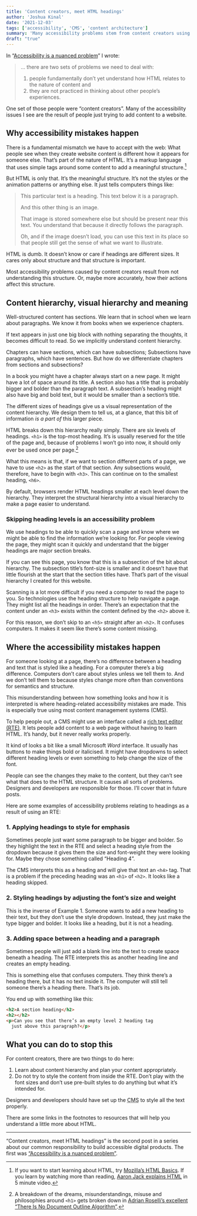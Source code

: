```yaml
---
title: 'Content creators, meet HTML headings'
author: 'Joshua Kinal'
date: '2021-12-03'
tags: ['accessibility', 'CMS', 'content architecture']
summary: 'Many accessibility problems stem from content creators using headings inappropriately. I look at how headings are part of a webpage’s structure and where mistakes happen.'
draft: "true"
---
```

In “[Accessibility is a nuanced problem](/blog/accessibility-is-a-nuanced-problem/)” I wrote:

> … there are two sets of problems we need to deal with:
>
> 1. people fundamentally don’t yet understand how HTML relates to the nature of content and
> 1. they are not practiced in thinking about other people’s experiences.

One set of those people were “content creators”. Many of the accessibility issues I see are the result of people just trying to add content to a website.

## Why accessibility mistakes happen

There is a fundamental mismatch we have to accept with the web: What people see when they create website content is different how it appears for someone else. That’s part of the nature of HTML. It’s a markup language that uses simple tags around some content to add a meaningful structure.[^2]

But HTML is only that. It’s the meaningful structure. It’s not the styles or the animation patterns or anything else. It just tells computers things like:

> This particular text is a heading. This text below it is a paragraph.
> 
> And this other thing is an image.
> 
> That image is stored somewhere else but should be present near this text. You understand that because it directly follows the paragraph.
> 
> Oh, and if the image doesn’t load, you can use this text in its place so that people still get the sense of what we want to illustrate.

HTML is dumb. It doesn’t know or care if headings are different sizes. It cares only about structure and that structure is important.

Most accessibility problems caused by content creators result from not understanding this structure. Or, maybe more accurately, how their actions affect this structure.

## Content hierarchy, visual hierarchy and meaning

Well-structured content has sections. We learn that in school when we learn about paragraphs. We know it from books when we experience chapters.

If text appears in just one big block with nothing separating the thoughts, it becomes difficult to read. So we implicitly understand content hierarchy.

Chapters can have sections, which can have subsections; Subsections have paragraphs, which have sentences. But how do we differentiate chapters from sections and subsections?

In a book you might have a chapter always start on a new page. It might have a lot of space around its title. A section also has a title that is probably bigger and bolder than the paragraph text. A subsection’s heading might also have big and bold text, but it would be smaller than a section’s title.

The different sizes of headings give us a visual representation of the content hierarchy. We design them to tell us, at a glance, that this bit of information *is a part of* this larger piece.

HTML breaks down this hierarchy really simply. There are six levels of headings. `<h1>` is the top-most heading. It’s is usually reserved for the title of the page and, because of problems I won’t go into now, it should only ever be used once per page.[^3]

What this means is that, if we want to section different parts of a page, we have to use `<h2>` as the start of that section. Any subsections would, therefore, have to begin with `<h3>`. This can continue on to the smallest heading, `<h6>`.

By default, browsers render HTML headings smaller at each level down the hierarchy. They interpret the structural hierarchy into a visual hierarchy to make a page easier to understand.

### Skipping heading levels is an accessibility problem

We use headings to be able to quickly scan a page and know where we might be able to find the information we’re looking for. For people viewing the page, they might scan it quickly and understand that the bigger headings are major section breaks.

If you can see this page, you know that this is a subsection of the bit about hierarchy. The subsection title’s font-size is smaller and it doesn’t have that little flourish at the start that the section titles have. That’s part of the visual hierarchy I created for this website.

Scanning is a lot more difficult if you need a computer to read the page to you. So technologies use the heading structure to help navigate a page. They might list all the headings in order. There’s an expectation that the content under an `<h3>` exists within the content defined by the `<h2>` above it.

For this reason, we don’t skip to an `<h5>` straight after an `<h2>`. It confuses computers. It makes it seem like there’s some content missing.

## Where the accessibility mistakes happen

For someone looking at a page, there’s no difference between a heading and text that is styled like a heading. For a computer there’s a big difference. Computers don’t care about styles unless we tell them to. And we don’t tell them to because styles change more often than conventions for semantics and structure.

This misunderstanding between how something looks and how it is interpreted is where heading-related accessibility mistakes are made. This is especially true using most content management systems (<abbr>CMS</abbr>).

To help people out, a CMS might use an interface called a [rich text editor (RTE)](https://en.wikipedia.org/wiki/Online_rich-text_editor "Wikipedia’s explanation of an RTE"). It lets people add content to a web page without having to learn HTML. It’s handy, but it never really works properly.

It kind of looks a bit like a small Microsoft *Word* interface. It usually has buttons to make things bold or italicised. It might have dropdowns to select different heading levels or even something to help change the size of the font.

People can see the changes they make to the content, but they can’t see what that does to the HTML structure. It causes all sorts of problems. Designers and developers are responsible for those. I’ll cover that in future posts.

Here are some examples of accessibility problems relating to headings as a result of using an RTE:

### 1. Applying headings to style for emphasis

   Sometimes people just want some paragraph to be bigger and bolder. So they highlight the text in the RTE and select a heading style from the dropdown because it gives them the size and font-weight they were looking for. Maybe they chose something called “Heading 4”.  

The CMS interprets this as a heading and will give that text an `<h4>` tag. That is a problem if the preceding heading was an `<h1>` of `<h2>`. It looks like a heading skipped.

### 2. Styling headings by adjusting the font’s size and weight

This is the inverse of Example 1. Someone wants to add a new heading to their text, but they don’t use the style dropdown. Instead, they just make the type bigger and bolder. It looks like a heading, but it is not a heading.

### 3. Adding space between a heading and a paragraph

Sometimes people will just add a blank line into the text to create space beneath a heading. The RTE interprets this as another heading line and creates an empty heading.

This is something else that confuses computers. They think there’s a heading there, but it has no text inside it. The computer will still tell someone there’s a heading there. That’s its job.

You end up with something like this:

```html
<h2>A section heading</h2>
<h2></h2>
<p>Can you see that there’s an empty level 2 heading tag
  just above this paragraph?</p>
```
## What you can do to stop this

For content creators, there are two things to do here:

1. Learn about content hierarchy and plan your content appropriately.
2. Do not try to style the content from inside the RTE. Don’t play with the font sizes and don’t use pre-built styles to do anything but what it’s intended for.

Designers and developers should have set up the <abbr title="content management system">CMS</abbr> to style all the text properly.

There are some links in the footnotes to resources that will help you understand a little more about HTML.

---

“Content creators, meet HTML headings” is the second post in a series about our common responsibility to build accessible digital products. The first was [“Accessibility is a nuanced problem”](/blog/accessibility-is-a-nuanced-problem/).


[^2]: If you want to start learning about HTML, try [Mozilla’s HTML Basics](https://developer.mozilla.org/en-US/docs/Learn/Getting_started_with_the_web/HTML_basics). If you learn by watching more than reading, [Aaron Jack explains HTML](https://youtu.be/salY_Sm6mv4) in 5 minute video.

[^3]: A breakdown of the dreams, misunderstandings, misuse and philosophies around `<h1>` gets broken down in [Adrian Roselli’s excellent “There Is No Document Outline Algorithm”](https://adrianroselli.com/2016/08/there-is-no-document-outline-algorithm.html). 